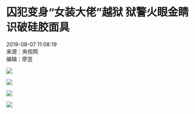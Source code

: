 # 囚犯变身“女装大佬”越狱 狱警火眼金睛识破硅胶面具

2019-08-07 11:08:19  
来源：央视网  
编辑：廖芸  

![](https://j.rednet.cn/site/static/images/qr-shike1.png)

![](https://moment.rednet.cn/pc/images/hot_comment.png)

![](https://moment.rednet.cn/pc/images/topic_title.png)

![](https://j.rednet.cn/site/static/images/qr-shike1.png)